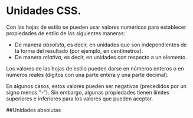 Unidades CSS.
=============================

Con las hojas de estilo se pueden usar valores numéricos para establecer propiedades de estilo de las siguientes maneras:

- De manera *absoluta*, es decir, en unidades que son independientes de la forma del resultado (por ejemplo, en centímetros).
- De manera *relativa*, es decir, en unidades con respecto a un elemento. 

Los valores de las hojas de estilo pueden darse en números enteros o en números reales (dígitos con una parte entera y una parte decimal).

En algunos casos, estos valores pueden ser negativos (precedidos por un signo menos "-"). Sin embargo, algunas propiedades tienen límites superiores e inferiores para los valores que pueden aceptar.

##Unidades absolutas

